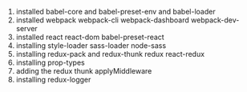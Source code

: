 1. installed babel-core and babel-preset-env and babel-loader
2. installed webpack webpack-cli webpack-dashboard webpack-dev-server
3. installed react react-dom babel-preset-react
4. installing style-loader sass-loader node-sass
5. installing redux-pack and redux-thunk redux react-redux
6. installing prop-types
7. adding the redux thunk applyMiddleware
8. installing redux-logger
